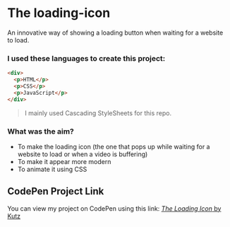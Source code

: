 # The loading-icon
An innovative way of showing a loading button when waiting for a website to load.

### I used these languages to create this project:
```html
<div>
  <p>HTML</p>
  <p>CSS</p>
  <p>JavaScript</p>
</div>
```

> I mainly used Cascading StyleSheets for this repo.

### What was the aim?
* To make the loading icon (the one that pops up while waiting for a website to load or when a video is buffering)
* To make it appear more modern
* To animate it using CSS

## CodePen Project Link
You can view my project on CodePen using this link:
[*The Loading Icon* by Kutz](https://codepen.io/kutzz/pen/OJryyWx)
